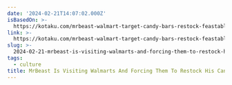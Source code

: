 ```yaml
---
date: '2024-02-21T14:07:02.000Z'
isBasedOn: >-
  https://kotaku.com/mrbeast-walmart-target-candy-bars-restock-feastables-1851272003
link: >-
  https://kotaku.com/mrbeast-walmart-target-candy-bars-restock-feastables-1851272003
slug: >-
  2024-02-21-mrbeast-is-visiting-walmarts-and-forcing-them-to-restock-his-candy-bars
tags:
  - culture
title: MrBeast Is Visiting Walmarts And Forcing Them To Restock His Candy Bars
---
```



